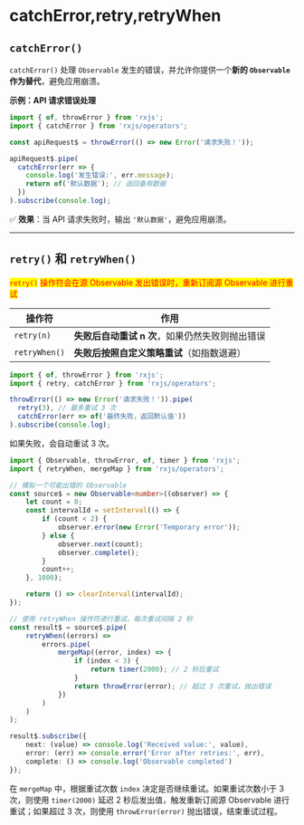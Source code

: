 # catchError,retry,retryWhen



## **`catchError()`**

`catchError()` 处理 `Observable` 发生的错误，并允许你提供一个**新的 `Observable` 作为替代**，避免应用崩溃。

**示例：API 请求错误处理**

```ts
import { of, throwError } from 'rxjs';
import { catchError } from 'rxjs/operators';

const apiRequest$ = throwError(() => new Error('请求失败！'));

apiRequest$.pipe(
  catchError(err => {
    console.log('发生错误:', err.message);
    return of('默认数据'); // 返回备用数据
  })
).subscribe(console.log);
```

✅ **效果**：当 API 请求失败时，输出 `'默认数据'`，避免应用崩溃。

***

## **`retry()` 和 `retryWhen()`**&#x20;

<mark style="color:red;">`retry()`</mark> <mark style="color:red;"></mark><mark style="color:red;">操作符会在源 Observable 发出错误时，重新订阅源 Observable 进行重试</mark>

| 操作符           | 作用                          |
| ------------- | --------------------------- |
| `retry(n)`    | **失败后自动重试 n 次**，如果仍然失败则抛出错误 |
| `retryWhen()` | **失败后按照自定义策略重试**（如指数退避）     |

```ts
import { of, throwError } from 'rxjs';
import { retry, catchError } from 'rxjs/operators';

throwError(() => new Error('请求失败！')).pipe(
  retry(3), // 最多重试 3 次
  catchError(err => of('最终失败，返回默认值'))
).subscribe(console.log);
```

如果失败，会自动重试 3 次。

```ts
import { Observable, throwError, of, timer } from 'rxjs';
import { retryWhen, mergeMap } from 'rxjs/operators';

// 模拟一个可能出错的 Observable
const source$ = new Observable<number>((observer) => {
    let count = 0;
    const intervalId = setInterval(() => {
        if (count < 2) {
            observer.error(new Error('Temporary error'));
        } else {
            observer.next(count);
            observer.complete();
        }
        count++;
    }, 1000);

    return () => clearInterval(intervalId);
});

// 使用 retryWhen 操作符进行重试，每次重试间隔 2 秒
const result$ = source$.pipe(
    retryWhen((errors) =>
        errors.pipe(
            mergeMap((error, index) => {
                if (index < 3) {
                    return timer(2000); // 2 秒后重试
                }
                return throwError(error); // 超过 3 次重试，抛出错误
            })
        )
    )
);

result$.subscribe({
    next: (value) => console.log('Received value:', value),
    error: (err) => console.error('Error after retries:', err),
    complete: () => console.log('Observable completed')
});
```

在 `mergeMap` 中，根据重试次数 `index` 决定是否继续重试。如果重试次数小于 3 次，则使用 `timer(2000)` 延迟 2 秒后发出值，触发重新订阅源 Observable 进行重试；如果超过 3 次，则使用 `throwError(error)` 抛出错误，结束重试过程。
